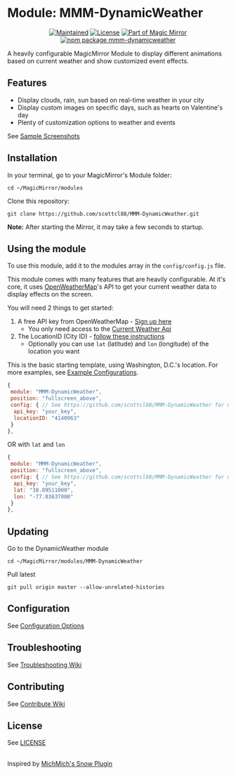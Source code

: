 # Module: MMM-DynamicWeather

<p align="center">
  <a href="https://github.com/scottcl88/MMM-DynamicWeather"><img src="https://img.shields.io/maintenance/yes/2024?style=flat-square" alt="Maintained"/></a>
  <a href="./LICENSE"><img src="https://img.shields.io/badge/license-MIT-blue.svg" alt="License"></a>
  <a href="https://github.com/MagicMirrorOrg/MagicMirror"><img src="https://img.shields.io/badge/module%20of-Magic%20Mirror-%234f46e5?style=flat-square" alt="Part of Magic Mirror"/></a>
  <a href="https://www.npmjs.com/package/mmm-dynamicweather"><img src="https://img.shields.io/npm/v/mmm-dynamicweather" alt="npm package mmm-dynamicweather"/></a>
</p>

A heavily configurable MagicMirror Module to display different animations based on current weather and show customized event effects.

## Features
- Display clouds, rain, sun based on real-time weather in your city
- Display custom images on specific days, such as hearts on Valentine's day
- Plenty of customization options to weather and events

See [Sample Screenshots](ExampleScreenshots.md)

## Installation

In your terminal, go to your MagicMirror's Module folder:

````
cd ~/MagicMirror/modules
````

Clone this repository:

````
git clone https://github.com/scottcl88/MMM-DynamicWeather.git
````

**Note:** After starting the Mirror, it may take a few seconds to startup.

## Using the module

To use this module, add it to the modules array in the `config/config.js` file.

This module comes with many features that are heavily configurable. At it's core, it uses [OpenWeatherMap](https://openweathermap.org/)'s API to get your current weather data to display effects on the screen.

You will need 2 things to get started:
  1. A free API key from OpenWeatherMap - [Sign up here](https://home.openweathermap.org/users/sign_up)
     -  You only need access to the [Current Weather Api](https://openweathermap.org/current)
  3. The LocationID (City ID) - [follow these instructions ](https://www.dmopress.com/openweathermap-howto/)
     - Optionally you can use `lat` (latitude) and `lon` (longitude) of the location you want

This is the basic starting template, using Washington, D.C.'s location. For more examples, see [Example Configurations](ExampleConfigurations.md).

````javascript
{
 module: "MMM-DynamicWeather",
 position: "fullscreen_above",
 config: { // See https://github.com/scottcl88/MMM-DynamicWeather for more information.
  api_key: "your_key",
  locationID: "4140963"
 }
},
````
OR with `lat` and `lon`
````javascript
{
 module: "MMM-DynamicWeather",
 position: "fullscreen_above",
 config: { // See https://github.com/scottcl88/MMM-DynamicWeather for more information.
  api_key: "your_key",
  lat: "38.89511000",
  lon: "-77.03637000"
 }
},
````

## Updating

Go to the DynamicWeather module

````
cd ~/MagicMirror/modules/MMM-DynamicWeather
````

Pull latest

````
git pull origin master --allow-unrelated-histories
````

## Configuration
See [Configuration Options](ConfigurationOptions.md)

## Troubleshooting
See [Troubleshooting Wiki](https://github.com/scottcl88/MMM-DynamicWeather/wiki/Troubleshooting)

## Contributing
See [Contribute Wiki](https://github.com/scottcl88/MMM-DynamicWeather/wiki/Contribute)

## License

See [LICENSE](./LICENSE)
<br>
<br>

Inspired by [MichMich's Snow Plugin](https://github.com/MichMich/MMM-Snow)
